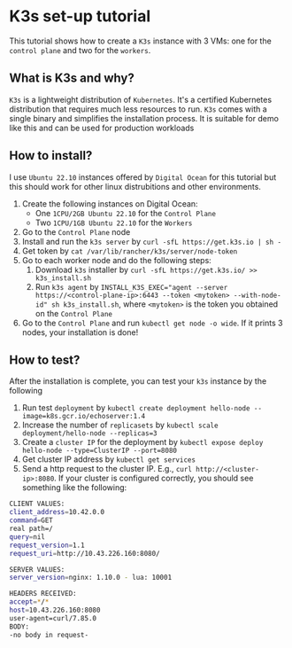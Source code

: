 # K3s set-up tutorial

This tutorial shows how to create a `K3s` instance with 3 VMs: one for the `control plane` and two for the `workers`. 

## What is K3s and why?

`K3s` is a lightweight distribution of `Kubernetes`. It's a certified Kubernetes distribution that requires much less resources to run. `K3s` comes with a single binary and simplifies the installation process. It is suitable for demo like this and can be used for production workloads

## How to install?

I use `Ubuntu 22.10` instances offered by `Digital Ocean` for this tutorial but this should work for other linux distrubitions and other environments.

1. Create the following instances on Digital Ocean:
    * One `1CPU/2GB Ubuntu 22.10` for the `Control Plane`
    * Two `1CPU/1GB Ubuntu 22.10` for the `Workers`
1. Go to the `Control Plane` node
1. Install and run the `k3s server` by `curl -sfL https://get.k3s.io | sh -`
1. Get token by `cat /var/lib/rancher/k3s/server/node-token`
1. Go to each worker node and do the following steps:
    1. Download `k3s` installer by `curl -sfL https://get.k3s.io/ >> k3s_install.sh`
    1. Run `k3s agent` by `INSTALL_K3S_EXEC="agent --server https://<control-plane-ip>:6443 --token <mytoken> --with-node-id" sh k3s_install.sh`, where `<mytoken>` is the token you obtained on the `Control Plane`
1. Go to the `Control Plane` and run `kubectl get node -o wide`. If it prints 3 nodes, your installation is done!

## How to test?
After the installation is complete, you can test your `k3s` instance by the following

1. Run test `deployment` by `kubectl create deployment hello-node --image=k8s.gcr.io/echoserver:1.4`
1. Increase the number of `replicasets` by `kubectl scale deployment/hello-node --replicas=3`
1. Create a `cluster IP` for the deployment by `kubectl expose deploy hello-node --type=ClusterIP --port=8080`
1. Get cluster IP address by `kubectl get services`
1. Send a http request to the cluster IP. E.g., `curl http://<cluster-ip>:8080`. If your cluster is configured correctly, you should see something like the following:
```bash
CLIENT VALUES:
client_address=10.42.0.0
command=GET
real path=/
query=nil
request_version=1.1
request_uri=http://10.43.226.160:8080/

SERVER VALUES:
server_version=nginx: 1.10.0 - lua: 10001

HEADERS RECEIVED:
accept=*/*
host=10.43.226.160:8080
user-agent=curl/7.85.0
BODY:
-no body in request-
```